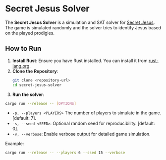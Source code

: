# Secret Jesus Solver

The **Secret Jesus Solver** is a simulation and SAT solver for [Secret Jesus](https://secretjes.us). The game is simulated randomly and the solver tries to identify Jesus based on the played prodigies.

## How to Run

1. **Install Rust**: Ensure you have Rust installed. You can install it from [rust-lang.org](https://www.rust-lang.org/).
2. **Clone the Repository**:
   ```bash
   git clone <repository-url>
   cd secret-jesus-solver
3. **Run the solver**:
```bash
cargo run --release -- [OPTIONS]
```
-   `-p, --players <PLAYERS>`  The number of players to simulate in the game. [default: 7].
- `-s, --seed <SEED>`: Optional random seed for reproducibility. [default: 0].
- `-v, --verbose`: Enable verbose output for detailed game simulation.

Example:
```bash
cargo run --release -- --players 6 --ssed 15 --verbose
```
